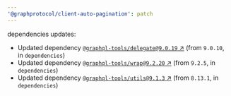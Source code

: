 ```yaml
---
'@graphprotocol/client-auto-pagination': patch
---
```

dependencies updates:
  - Updated dependency [`@graphql-tools/delegate@9.0.19` ↗︎](https://www.npmjs.com/package/@graphql-tools/delegate/v/9.0.19) (from `9.0.10`, in `dependencies`)
  - Updated dependency [`@graphql-tools/wrap@9.2.20` ↗︎](https://www.npmjs.com/package/@graphql-tools/wrap/v/9.2.20) (from `9.2.5`, in `dependencies`)
  - Updated dependency [`@graphql-tools/utils@9.1.3` ↗︎](https://www.npmjs.com/package/@graphql-tools/utils/v/9.1.3) (from `8.13.1`, in `dependencies`)
